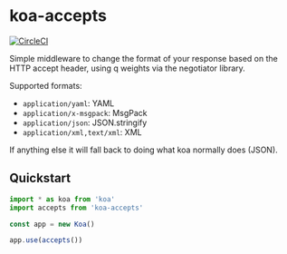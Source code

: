 # koa-accepts

[![CircleCI](https://circleci.com/gh/radiosilence/koa-accepts.svg?style=shield)](https://circleci.com/gh/radiosilence/koa-accepts)

Simple middleware to change the format of your response based on the HTTP accept header, using q weights via the negotiator library.

Supported formats:

* `application/yaml`: YAML
* `application/x-msgpack`: MsgPack
* `application/json`: JSON.stringify
* `application/xml,text/xml`: XML

If anything else it will fall back to doing what koa normally does (JSON).

## Quickstart

```ts
import * as koa from 'koa'
import accepts from 'koa-accepts'

const app = new Koa()

app.use(accepts())
```